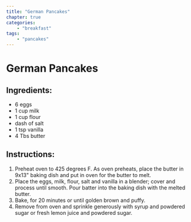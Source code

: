 ```yaml
---
title: "German Pancakes"
chapter: true
categories:
    - "breakfast"
tags:
    - "pancakes"
---
```

# German Pancakes

## Ingredients:

- 6 eggs
- 1 cup milk
- 1 cup flour
- dash of salt
- 1 tsp vanilla
- 4 Tbs butter

## Instructions:

1. Preheat oven to 425 degrees F. As oven preheats, place the butter in 9x13" baking dish and put in oven for the butter to melt.
2. Place the eggs, milk, flour, salt and vanilla in a blender; cover and process until smooth. Pour batter into the baking dish with the melted butter. 
3. Bake, for 20 minutes or until golden brown and puffy.
4. Remove from oven and sprinkle generously with syrup and powdered sugar or fresh lemon juice and powdered sugar.
